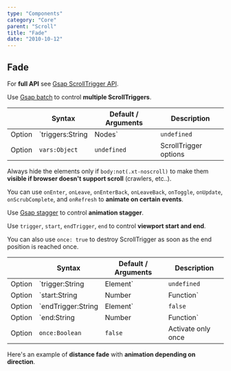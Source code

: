 ```yaml
---
type: "Components"
category: "Core"
parent: "Scroll"
title: "Fade"
date: "2010-10-12"
---
```


## Fade

For **full API** see [Gsap ScrollTrigger API](https://greensock.com/docs/v3/Plugins/ScrollTrigger).

Use [Gsap batch](https://greensock.com/docs/v3/Plugins/ScrollTrigger/static.batch()) to control **multiple ScrollTriggers**.

<div class="table-overflow">

|                         | Syntax                                    | Default / Arguments                       | Description                   |
| ----------------------- | ----------------------------------------- | ----------------------------- | ----------------------------- |
| Option                  | `triggers:String|Nodes`                          | `undefined`        | Scroll triggers           |
| Option                  | `vars:Object`                          | `undefined`        | ScrollTrigger options            |

</div>

<demo>
  <div class="gatsby_demo_item toggle" data-iframe="iframe/components/core/scroll/fade"></div>
</demo>

Always hide the elements only if `body:not(.xt-noscroll)` to make them **visible if browser doesn't support scroll** (crawlers, etc..).

You can use `onEnter`, `onLeave`, `onEnterBack`, `onLeaveBack`, `onToggle`, `onUpdate`, `onScrubComplete`, and `onRefresh` to **animate on certain events**.

Use [Gsap stagger](https://greensock.com/docs/v3/Staggers) to control **animation stagger**.

<demo>
  <div class="gatsby_demo_item toggle" data-iframe="iframe/components/core/scroll/fade-infinite"></div>
  <div class="gatsby_demo_item toggle" data-iframe="iframe/components/core/scroll/fade-inside"></div>
  <div class="gatsby_demo_item toggle" data-iframe="iframe/components/core/scroll/fade-outside"></div>
  <div class="gatsby_demo_item toggle" data-iframe="iframe/components/core/scroll/fade-outside-infinite"></div>
</demo>

Use `trigger`, `start`, `endTrigger`, `end` to control **viewport start and end**.

You can also use `once: true` to destroy ScrollTrigger as soon as the end position is reached once.

<div class="table-overflow">

|                         | Syntax                                    | Default / Arguments                       | Description                   |
| ----------------------- | ----------------------------------------- | ----------------------------- | ----------------------------- |
| Option                  | `trigger:String|Element`                          | `undefined`        | Scroll trigger           |
| Option                  | `start:String|Number|Function`                          | `'top bottom'`        | Start position: first argument is for trigger second argument is for scroller            |
| Option                  | `endTrigger:String|Element`                          | `false`        | End trigger           |
| Option                  | `end:String|Number|Function`                          | `'bottom top'`        | End position: first argument is for endTrigger second argument is for scroller            |
| Option                  | `once:Boolean`                          | `false`        | Activate only once             |

</div>

Here's an example of **distance fade** with **animation depending on direction**.

<demo>
  <div class="gatsby_demo_item toggle" data-iframe="iframe/components/core/scroll/fade-distance"></div>
</demo>
